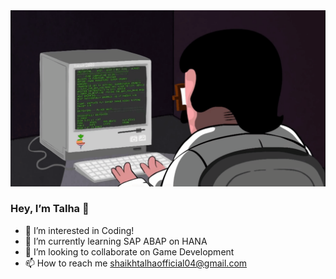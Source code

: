 <img src="https://raw.githubusercontent.com/codingknite/codingknite/main/programming.gif">

### Hey, I’m Talha 👋 ###

- 👀 I’m interested in Coding!
- 🌱 I’m currently learning SAP ABAP on HANA
- 💞️ I’m looking to collaborate on Game Development
- 📫 How to reach me shaikhtalhaofficial04@gmail.com
